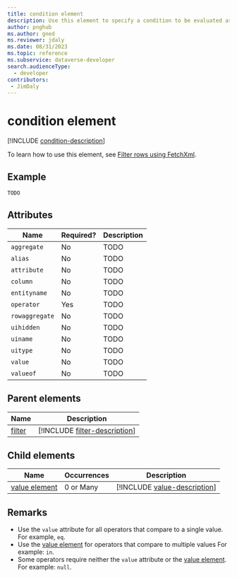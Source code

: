 ```yaml
---
title: condition element
description: Use this element to specify a condition to be evaluated as part of a filter for each row in the containing entity or link-entity elements to be returned.
author: pnghub
ms.author: gned
ms.reviewer: jdaly
ms.date: 08/31/2023
ms.topic: reference
ms.subservice: dataverse-developer
search.audienceType: 
  - developer
contributors:
 - JimDaly
---
```

# condition element

[!INCLUDE [condition-description](includes/condition-description.md)]

To learn how to use this element, see [Filter rows using FetchXml](../filter-rows.md).

## Example

```xml
TODO
```

## Attributes

|Name|Required?|Description|
|---------|---------|---------|
|`aggregate`|No|TODO|
|`alias`|No|TODO|
|`attribute`|No|TODO|
|`column`|No|TODO|
|`entityname`|No|TODO|
|`operator`|Yes|TODO|
|`rowaggregate`|No|TODO|
|`uihidden`|No|TODO|
|`uiname`|No|TODO|
|`uitype`|No|TODO|
|`value`|No|TODO|
|`valueof`|No|TODO|


## Parent elements

|Name|Description|
|---------|---------|
|[filter](filter.md)|[!INCLUDE [filter-description](includes/filter-description.md)]|

## Child elements

|Name|Occurrences|Description|
|---------|---------|---------|
|[value element](value.md)|0 or Many|[!INCLUDE [value-description](includes/value-description.md)]|

## Remarks

- Use the `value` attribute for all operators that compare to a single value. For example, `eq`.
- Use the [value element](value.md) for operators that compare to multiple values For example: `in`.
- Some operators require neither the `value` attribute or the [value element](value.md). For example: `null`.